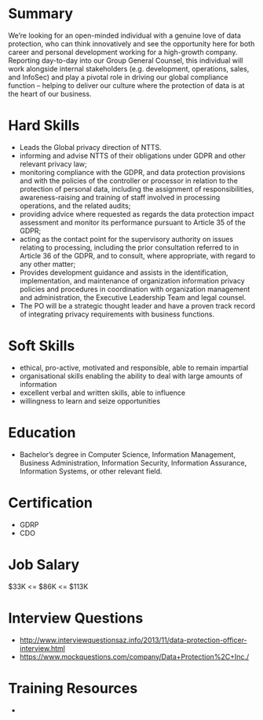 # Summary
We’re looking for an open-minded individual with a genuine love of data protection, who can think innovatively and see the opportunity here for both career and personal development working for a high-growth company. Reporting day-to-day into our Group General Counsel, this individual will work alongside internal stakeholders (e.g. development, operations, sales, and InfoSec) and play a pivotal role in driving our global compliance function – helping to deliver our culture where the protection of data is at the heart of our business.

# Hard Skills
* Leads the Global privacy direction of NTTS.
* informing and advise NTTS of their obligations under GDPR and other relevant privacy law;
* monitoring compliance with the GDPR, and data protection provisions and with the policies of the controller or processor in relation to the protection of personal data, including the assignment of responsibilities, awareness-raising and training of staff involved in processing operations, and the related audits;
* providing advice where requested as regards the data protection impact assessment and monitor its performance pursuant to Article 35 of the GDPR;
* acting as the contact point for the supervisory authority on issues relating to processing, including the prior consultation referred to in Article 36 of the GDPR, and to consult, where appropriate, with regard to any other matter;
* Provides development guidance and assists in the identification, implementation, and maintenance of organization information privacy policies and procedures in coordination with organization management and administration, the Executive Leadership Team and legal counsel.
* The PO will be a strategic thought leader and have a proven track record of integrating privacy requirements with business functions.



# Soft Skills
* ethical, pro-active, motivated and responsible, able to remain impartial
* organisational skills enabling the ability to deal with large amounts of information
* excellent verbal and written skills, able to influence
* willingness to learn and seize opportunities


# Education
  * Bachelor’s degree in Computer Science, Information Management, Business Administration, Information Security, Information Assurance, Information Systems, or other relevant field.



# Certification
  * GDRP
  * CDO


# Job Salary
$33K <= $86K <= $113K


# Interview Questions
 * http://www.interviewquestionsaz.info/2013/11/data-protection-officer-interview.html
 * https://www.mockquestions.com/company/Data+Protection%2C+Inc./


# Training Resources
  * 



